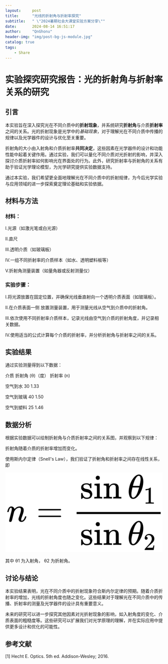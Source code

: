 ```yaml
---
layout:     post
title:      "光线的折射角与折射率探究"
subtitle:   " \"2024暑期社会大课堂实验方案分享\""
date:       2024-08-14 16:51:17
author:     "QnGhonu"
header-img: "img/post-bg-js-module.jpg"
catalog: true
tags:
    - Share
---
```


# 实验探究研究报告：光的折射角与折射率关系的研究

## 引言

本实验旨在深入探究光在不同介质中的**折射现象**，并系统研究**折射角**与介质**折射率**之间的关系。光的折射现象是光学中的*基础现象*，对于理解光在不同介质中传播的规律以及光学器件的设计与优化至关重要。

折射角的大小由入射角和介质折射率**共同决定**，这些因素在光学器件的设计和功能性能中起着关键作用。通过实验，我们可以量化不同介质对光折射的影响，并深入探讨介质折射率如何影响光在界面处的行为。此外，研究折射率与折射角的关系有助于验证光学理论模型，为光学研究提供实验数据支持。

通过本实验，我们希望更全面地理解光在不同介质中的折射规律，为今后光学实验与应用领域的进一步探索奠定理论基础和实验依据。

## 材料与方法

### 材料：

I.光源（如激光笔或白光源）

II.直尺

III.透明介质（如玻璃板）

IV.一组不同折射率的介质样本（如水、透明塑料板等）

V.折射角测量装置（如量角器或反射测量仪）

### 实验步骤：

I.将光源放置在固定位置，并确保光线垂直射向一个透明介质表面（如玻璃板）。

II.在介质表面一侧 放置测量装置，用于测量光线从空气到介质中的折射角。

III.依次使用不同折射率介质样本，记录光线由空气到介质的折射角度，并记录相关数据。

IV.使用适当的公式计算每个介质的折射率，并分析折射角与折射率之间的关系。

## 实验结果

通过实验测量得到以下数据：

介质	折射角 (θ)（度）	折射率 (n)

空气到水		30				1.33

空气到玻璃		40				1.50

空气到塑料		25				1.46

## 数据分析

根据实验数据可以绘制折射角与介质折射率之间的关系图，并观察到以下规律：

折射角随着介质的折射率增加而变化。

使用斯内尔定律（Snell's Law），我们验证了折射角和折射率之间存在线性关系，即 

![LaTex公式](/img/post/2024-08/LaTeX-01.png)

其中 θ1 为入射角， θ2 为折射角。

## 讨论与结论

本实验结果表明，光在不同介质中的折射现象符合斯内尔定律的预期。随着介质折射率的增加，光线的折射角度也随之变化。这些结果对于理解光在不同介质中的传播、折射率的测量及光学器件的设计具有重要意义。

未来的研究可以进一步探究其他因素对光折射现象的影响，如入射角度的变化、介质表面的粗糙度等。这些研究可以扩展我们对光学原理的理解，并在实际应用中提供更多设计和优化的可能性。

## 参考文献
[1] Hecht E. Optics. 5th ed. Addison-Wesley; 2016.
